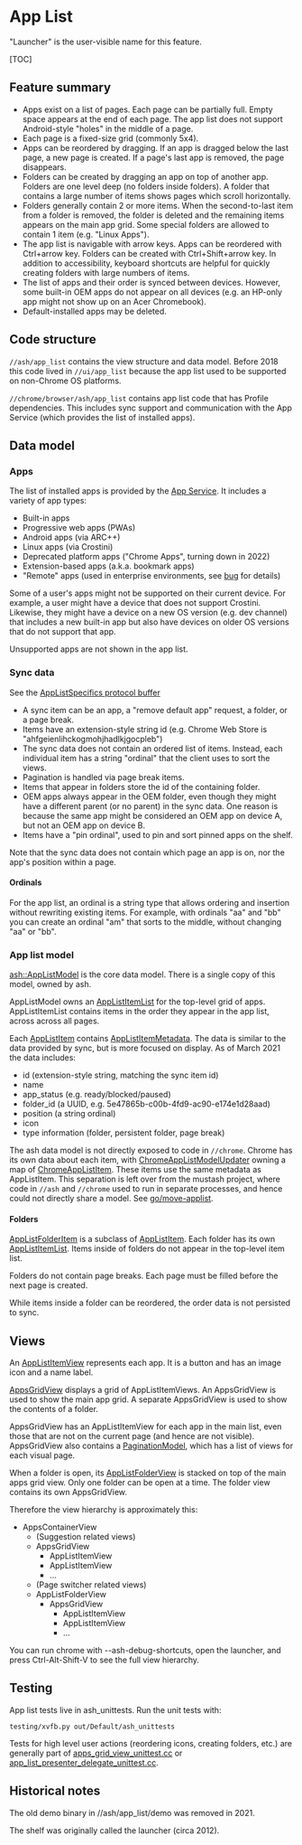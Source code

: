 # App List

"Launcher" is the user-visible name for this feature.

[TOC]

## Feature summary

*   Apps exist on a list of pages. Each page can be partially full. Empty space
    appears at the end of each page. The app list does not support Android-style
    "holes" in the middle of a page.
*   Each page is a fixed-size grid (commonly 5x4).
*   Apps can be reordered by dragging. If an app is dragged below the last page,
    a new page is created. If a page's last app is removed, the page disappears.
*   Folders can be created by dragging an app on top of another app. Folders are
    one level deep (no folders inside folders). A folder that contains a large
    number of items shows pages which scroll horizontally.
*   Folders generally contain 2 or more items. When the second-to-last item from
    a folder is removed, the folder is deleted and the remaining items appears
    on the main app grid. Some special folders are allowed to contain 1 item
    (e.g. "Linux Apps").
*   The app list is navigable with arrow keys. Apps can be reordered with
    Ctrl+arrow key. Folders can be created with Ctrl+Shift+arrow key. In
    addition to accessibility, keyboard shortcuts are helpful for quickly
    creating folders with large numbers of items.
*   The list of apps and their order is synced between devices. However, some
    built-in OEM apps do not appear on all devices (e.g. an HP-only app might
    not show up on an Acer Chromebook).
*   Default-installed apps may be deleted.

## Code structure

`//ash/app_list` contains the view structure and data model. Before 2018 this
code lived in `//ui/app_list` because the app list used to be supported on
non-Chrome OS platforms.

`//chrome/browser/ash/app_list` contains app list code that has Profile
dependencies. This includes sync support and communication with the App Service
(which provides the list of installed apps).

## Data model

### Apps

The list of installed apps is provided by the [App Service][1]. It includes a
variety of app types:

*   Built-in apps
*   Progressive web apps (PWAs)
*   Android apps (via ARC++)
*   Linux apps (via Crostini)
*   Deprecated platform apps ("Chrome Apps", turning down in 2022)
*   Extension-based apps (a.k.a. bookmark apps)
*   "Remote" apps (used in enterprise environments, see
    [bug](https://crbug.com/1101208) for details)

Some of a user's apps might not be supported on their current device. For
example, a user might have a device that does not support Crostini. Likewise,
they might have a device on a new OS version (e.g. dev channel) that includes a
new built-in app but also have devices on older OS versions that do not support
that app.

Unsupported apps are not shown in the app list.

[1]: components/services/app_service/README.md

### Sync data

See the [AppListSpecifics protocol
buffer](/components/sync/protocol/app_list_specifics.proto)

*   A sync item can be an app, a "remove default app" request, a folder, or a
    page break.
*   Items have an extension-style string id (e.g. Chrome Web Store is
    "ahfgeienlihckogmohjhadlkjgocpleb")
*   The sync data does not contain an ordered list of items. Instead, each
    individual item has a string "ordinal" that the client uses to sort the
    views.
*   Pagination is handled via page break items.
*   Items that appear in folders store the id of the containing folder.
*   OEM apps always appear in the OEM folder, even though they might have a
    different parent (or no parent) in the sync data. One reason is because the
    same app might be considered an OEM app on device A, but not an OEM app on
    device B.
*   Items have a "pin ordinal", used to pin and sort pinned apps on the shelf.

Note that the sync data does not contain which page an app is on, nor the app's
position within a page.

#### Ordinals

For the app list, an ordinal is a string type that allows ordering and insertion
without rewriting existing items. For example, with ordinals "aa" and "bb" you
can create an ordinal "am" that sorts to the middle, without changing "aa" or
"bb".

### App list model

[ash::AppListModel][1] is the core data model. There is a single copy of this
model, owned by ash.

AppListModel owns an [AppListItemList][2] for the top-level grid of apps.
AppListItemList contains items in the order they appear in the app list, across
across all pages.

Each [AppListItem][3] contains [AppListItemMetadata][4]. The data is similar to
the data provided by sync, but is more focused on display. As of March 2021 the
data includes:

*   id (extension-style string, matching the sync item id)
*   name
*   app_status (e.g. ready/blocked/paused)
*   folder_id (a UUID, e.g. 5e47865b-c00b-4fd9-ac90-e174e1d28aad)
*   position (a string ordinal)
*   icon
*   type information (folder, persistent folder, page break)

The ash data model is not directly exposed to code in `//chrome`. Chrome has its
own data about each item, with [ChromeAppListModelUpdater][5] owning a map of
[ChromeAppListItem][6]. These items use the same metadata as AppListItem. This
separation is left over from the mustash project, where code in `//ash` and
`//chrome` used to run in separate processes, and hence could not directly share
a model. See [go/move-applist][7].

[1]: /ash/app_list/model/app_list_model.h
[2]: /ash/app_list/model/app_list_item_list.h
[3]: /ash/app_list/model/app_list_item.h
[4]: /ash/public/cpp/app_list/app_list_types.h
[5]: /chrome/browser/ash/app_list/chrome_app_list_model_updater.h
[6]: /chrome/browser/ash/app_list/chrome_app_list_item.h
[7]: http://go/move-applist

#### Folders

[AppListFolderItem][1] is a subclass of [AppListItem][2]. Each folder has its
own [AppListItemList][3]. Items inside of folders do not appear in the top-level
item list.

Folders do not contain page breaks. Each page must be filled before the next
page is created.

While items inside a folder can be reordered, the order data is not persisted to
sync.

[1]: /ash/app_list/model/app_list_folder_item.h
[2]: /ash/app_list/model/app_list_item.h
[3]: /ash/app_list/model/app_list_item_list.h

## Views

An [AppListItemView][1] represents each app. It is a button and has an image
icon and a name label.

[AppsGridView][2] displays a grid of AppListItemViews. An AppsGridView is used
to show the main app grid. A separate AppsGridView is used to show the contents
of a folder.

AppsGridView has an AppListItemView for each app in the main list, even those
that are not on the current page (and hence are not visible). AppsGridView also
contains a [PaginationModel][3], which has a list of views for each visual page.

When a folder is open, its [AppListFolderView][4] is stacked on top of the main
apps grid view. Only one folder can be open at a time. The folder view contains
its own AppsGridView.

Therefore the view hierarchy is approximately this:

*   AppsContainerView
    *   (Suggestion related views)
    *   AppsGridView
        *   AppListItemView
        *   AppListItemView
        *   ...
    *   (Page switcher related views)
    *   AppListFolderView
        *   AppsGridView
            *   AppListItemView
            *   AppListItemView
            *   ...

You can run chrome with --ash-debug-shortcuts, open the launcher, and press
Ctrl-Alt-Shift-V to see the full view hierarchy.

[1]: /ash/app_list/views/app_list_item_view.h
[2]: /ash/app_list/views/apps_grid_view.h
[3]: /ash/public/cpp/pagination/pagination_model.h
[4]: /ash/app_list/views/app_list_folder_view.h

## Testing

App list tests live in ash_unittests. Run the unit tests with:

    testing/xvfb.py out/Default/ash_unittests

Tests for high level user actions (reordering icons, creating folders, etc.) are
generally part of [apps_grid_view_unittest.cc][1] or
[app_list_presenter_delegate_unittest.cc][2].

[1]: /ash/app_list/views/apps_grid_view_unittest.cc
[2]: /ash/app_list/app_list_presenter_delegate_unittest.cc

## Historical notes

The old demo binary in //ash/app_list/demo was removed in 2021.

The shelf was originally called the launcher (circa 2012).
